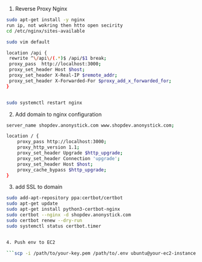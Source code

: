 1. Reverse Proxy Nginx

```bash
sudo apt-get install -y nginx
run ip, not wokring then htto open secirity
cd /etc/nginx/sites-available

sudo vim default

location /api {
 rewrite ^\/api\/(.*)$ /api/$1 break;
 proxy_pass  http://localhost:3000;
 proxy_set_header Host $host;
 proxy_set_header X-Real-IP $remote_addr;
 proxy_set_header X-Forwarded-For $proxy_add_x_forwarded_for;
}


sudo systemctl restart nginx
```

2. Add domain to nginx configuration

```bash
server_name shopdev.anonystick.com www.shopdev.anonystick.com;

location / {
    proxy_pass http://localhost:3000;
    proxy_http_version 1.1;
    proxy_set_header Upgrade $http_upgrade;
    proxy_set_header Connection 'upgrade';
    proxy_set_header Host $host;
    proxy_cache_bypass $http_upgrade;
}
```

3. add SSL to domain

````bash
sudo add-apt-repository ppa:certbot/certbot
sudo apt-get update
sudo apt-get install python3-certbot-nginx
sudo certbot --nginx -d shopdev.anonystick.com
sudo certbot renew --dry-run
sudo systemctl status certbot.timer


4. Push env to EC2

```scp -i /path/to/your-key.pem /path/to/.env ubuntu@your-ec2-instance:/path/to/your-app/
````
